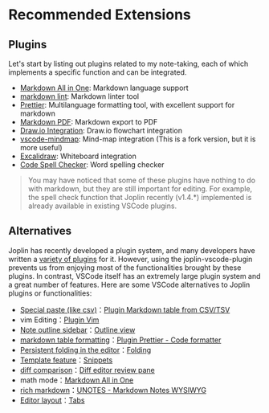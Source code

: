 # Recommended Extensions

## Plugins

Let's start by listing out plugins related to my note-taking, each of which implements a specific function and can be integrated.

- [Markdown All in One](https://marketplace.visualstudio.com/items?itemName=yzhang.markdown-all-in-one): Markdown language support
- [markdown lint](https://marketplace.visualstudio.com/items?itemName=DavidAnson.vscode-markdownlint): Markdown linter tool
- [Prettier](https://marketplace.visualstudio.com/items?itemName=esbenp.prettier-vscode): Multilanguage formatting tool, with excellent support for markdown
- [Markdown PDF](https://marketplace.visualstudio.com/items?itemName=yzane.markdown-pdf): Markdown export to PDF
- [Draw.io Integration](https://marketplace.visualstudio.com/items?itemName=hediet.vscode-drawio): Draw\.io flowchart integration
- [vscode-mindmap](https://marketplace.visualstudio.com/items?itemName=eightHundreds.vscode-mindmap): Mind-map integration (This is a fork version, but it is more useful)
- [Excalidraw](https://marketplace.visualstudio.com/items?itemName=pomdtr.excalidraw-editor): Whiteboard integration
- [Code Spell Checker](https://marketplace.visualstudio.com/items?itemName=streetsidesoftware.code-spell-checker): Word spelling checker

> You may have noticed that some of these plugins have nothing to do with markdown, but they are still important for editing. For example, the spell check function that Joplin recently (v1.4.\*) implemented is already available in existing VSCode plugins.

## Alternatives

Joplin has recently developed a plugin system, and many developers have written a [variety of plugins](https://discourse.joplinapp.org/t/17671) for it. However, using the joplin-vscode-plugin prevents us from enjoying most of the functionalities brought by these plugins. In contrast, VSCode itself has an extremely large plugin system and a great number of features. Here are some VSCode alternatives to Joplin plugins or functionalities:

- [Special paste (like csv)](https://discourse.joplinapp.org/t/18463)：[Plugin Markdown table from CSV/TSV](https://marketplace.visualstudio.com/items?itemName=jojoco.markdownfromcsv)
- vim Editing：[Plugin Vim](https://marketplace.visualstudio.com/items?itemName=vscodevim.vim)
- [Note outline sidebar](https://discourse.joplinapp.org/t/13364)：[Outline view](https://code.visualstudio.com/docs/getstarted/userinterface#_outline-view)
- [markdown table formatting](https://discourse.joplinapp.org/t/15624)：[Plugin Prettier - Code formatter](https://marketplace.visualstudio.com/items?itemName=esbenp.prettier-vscode)
- [Persistent folding in the editor](https://discourse.joplinapp.org/t/16183)：[Folding](https://code.visualstudio.com/docs/editor/codebasics#_folding)
- [Template feature](https://github.com/joplin/plugin-templates)：[Snippets](https://code.visualstudio.com/docs/editor/userdefinedsnippets)
- [diff comparison](https://discourse.joplinapp.org/t/19204)：[Diff editor review pane](https://code.visualstudio.com/docs/editor/versioncontrol#_diff-editor-review-pane)
- math mode：[Markdown All in One](https://marketplace.visualstudio.com/items?itemName=yzhang.markdown-all-in-one)
- [rich markdown](https://github.com/CalebJohn/joplin-rich-markdown#readme)：[UNOTES - Markdown Notes WYSIWYG](https://marketplace.visualstudio.com/items?itemName=ryanmcalister.Unotes)
- [Editor layout](https://github.com/benji300/joplin-note-tabs)：[Tabs](https://code.visualstudio.com/docs/getstarted/userinterface#_tabs)
